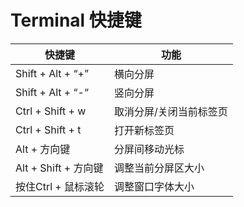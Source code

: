 # Terminal 快捷键

| 快捷键 | 功能 |
|----------|---------------|
| Shift + Alt + “+” | 横向分屏 |
| Shift + Alt + “-“ | 竖向分屏 |
| Ctrl + Shift + w  | 取消分屏/关闭当前标签页 |
| Ctrl + Shift + t  | 打开新标签页 |
| Alt + 方向键      | 分屏间移动光标 |
| Alt + Shift + 方向键 | 调整当前分屏区大小 |
| 按住Ctrl + 鼠标滚轮  | 调整窗口字体大小 |

